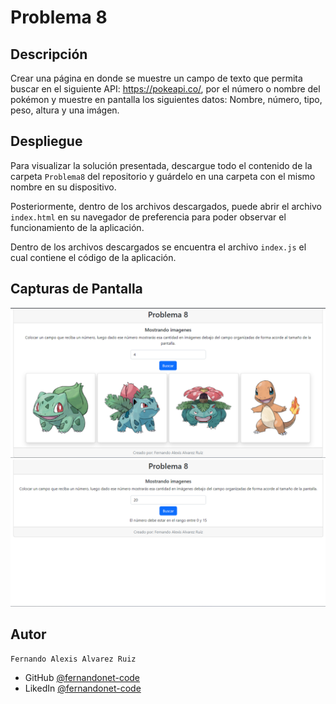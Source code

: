 
# Problema 8

## Descripción

Crear una página en donde se muestre un campo de texto que permita buscar en el
siguiente API: https://pokeapi.co/, por el número o nombre del pokémon y muestre en
pantalla los siguientes datos: Nombre, número, tipo, peso, altura y una imágen.

## Despliegue

Para visualizar la solución presentada, descargue todo el contenido de la carpeta `Problema8` del repositorio y guárdelo en una carpeta con el mismo nombre en su dispositivo.

Posteriormente, dentro de los archivos descargados, puede abrir el archivo `index.html` en su navegador de preferencia para poder observar el funcionamiento de la aplicación.

Dentro de los archivos descargados se encuentra el archivo `index.js` el cual contiene el código de la aplicación.

## Capturas de Pantalla

![Screenshot1](https://github.com/fernandonet-code/PruebaTecnicaAVE/blob/main/Problema8/Screenshots/1.png)
![Screenshot2](https://github.com/fernandonet-code/PruebaTecnicaAVE/blob/main/Problema8/Screenshots/2.png)


## Autor

    Fernando Alexis Alvarez Ruiz
- GitHub [@fernandonet-code](https://github.com/fernandonet-code)
- LikedIn [@fernandonet-code](https://www.linkedin.com/in/fernandonet-code/)


